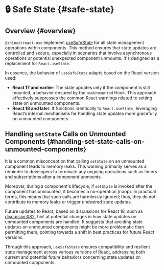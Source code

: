 # 🔒 Safe State {#safe-state}

## Overview {#overview}

`@shined/react-use` implement [useSafeState](/reference/use-safe-state) for all state management operations within components. This method ensures that state updates are controlled and secure, especially in scenarios that involve asynchronous operations or potential unexpected component unmounts. It's designed as a replacement for `React.useState`.

In essence, the behavior of `useSafeState` adapts based on the React version used:

- **React 17 and earlier**: The state updates only if the component is still mounted, a behavior ensured by the `useUnmounted` Hook. This approach effectively suppresses the common React warnings related to setting state on unmounted components.
- **React 18 and later**: It functions identically to `React.useState`, leveraging React’s internal mechanisms for handling state updates more gracefully on unmounted components.

## Handling `setState` Calls on Unmounted Components {#handling-set-state-calls-on-unmounted-components}

It is a common misconception that calling `setState` on an unmounted component leads to memory leaks. This warning primarily serves as a reminder to developers to terminate any ongoing operations such as timers and subscriptions after a component unmounts.

Moreover, during a component's lifecycle, if `setState` is invoked after the component has unmounted, it becomes a no-operation (noop). In practical terms, this means that such calls are harmlessly ignored; thus, they do not contribute to memory leaks or trigger undesired state updates.

Future updates to React, based on discussions for React 18, such as [discussion#82](https://github.com/reactwg/react-18/discussions/82), hint at potential changes in how state updates on unmounted components are handled. It suggests that avoiding state updates on unmounted components might be more problematic than permitting them, pointing towards a shift in best practices for future React versions.

Through this approach, `useSafeState` ensures compatibility and resilient state management across various versions of React, addressing both current and potential future behaviors concerning state updates on unmounted components.
